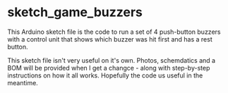 # sketch_game_buzzers

This Arduino sketch file is the code to run a set of 4 push-button buzzers with a control unit that shows which buzzer was hit first and has a rest button.

This sketch file isn't very useful on it's own. Photos, schemdatics and a BOM will be provided when I get a changce - along with step-by-step instructions on how it all works. Hopefully the code us useful in the meantime.
